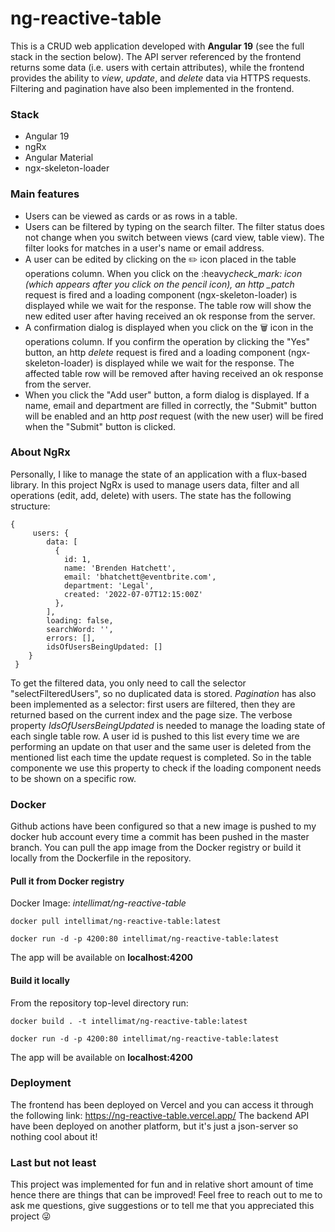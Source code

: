 # ng-reactive-table

This is a CRUD web application developed with **Angular 19** (see the full stack in the section below).
The API server referenced by the frontend returns some data (i.e. users with certain attributes), while the frontend provides the ability to _view_, _update_, and _delete_ data via HTTPS requests.
Filtering and pagination have also been implemented in the frontend.

### Stack

- Angular 19
- ngRx
- Angular Material
- ngx-skeleton-loader

### Main features

- Users can be viewed as cards or as rows in a table.
- Users can be filtered by typing on the search filter. The filter status does not change when you switch between views (card view, table view). The filter looks for matches in a user's name or email address.
- A user can be edited by clicking on the :pencil2: icon placed in the table operations column. When you click on the :heavy*check_mark: icon (which appears after you click on the pencil icon), an http \_patch* request is fired and a loading component (ngx-skeleton-loader) is displayed while we wait for the response. The table row will show the new edited user after having received an ok response from the server.
- A confirmation dialog is displayed when you click on the :wastebasket: icon in the operations column. If you confirm the operation by clicking the "Yes" button, an http _delete_ request is fired and a loading component (ngx-skeleton-loader) is displayed while we wait for the response. The affected table row will be removed after having received an ok response from the server.
- When you click the "Add user" button, a form dialog is displayed. If a name, email and department are filled in correctly, the "Submit" button will be enabled and an http _post_ request (with the new user) will be fired when the "Submit" button is clicked.

### About NgRx

Personally, I like to manage the state of an application with a flux-based library. In this project NgRx is used to manage users data, filter and all operations (edit, add, delete) with users. The state has the following structure:

    {
         users: {
    	    data: [
    	      {
    	        id: 1,
    	        name: 'Brenden Hatchett',
    	        email: 'bhatchett@eventbrite.com',
    	        department: 'Legal',
    	        created: '2022-07-07T12:15:00Z'
    	      },
    	    ],
    	    loading: false,
    	    searchWord: '',
    	    errors: [],
    	    idsOfUsersBeingUpdated: []
    	}
     }

To get the filtered data, you only need to call the selector "selectFilteredUsers", so no duplicated data is stored.
_Pagination_ has also been implemented as a selector: first users are filtered, then they are returned based on the current index and the page size.
The verbose property _IdsOfUsersBeingUpdated_ is needed to manage the loading state of each single table row. A user id is pushed to this list every time we are performing an update on that user and the same user is deleted from the mentioned list each time the update request is completed. So in the table componente we use this property to check if the loading component needs to be shown on a specific row.

### Docker

Github actions have been configured so that a new image is pushed to my docker hub account every time a commit has been pushed in the master branch.
You can pull the app image from the Docker registry or build it locally from the Dockerfile in the repository.
#### Pull it from Docker registry
Docker Image: _intellimat/ng-reactive-table_

```
docker pull intellimat/ng-reactive-table:latest
```
```
docker run -d -p 4200:80 intellimat/ng-reactive-table:latest
```
The app will be available on **localhost:4200**
#### Build it locally
From the repository top-level directory run:
```
docker build . -t intellimat/ng-reactive-table:latest
```
```
docker run -d -p 4200:80 intellimat/ng-reactive-table:latest
```
The app will be available on **localhost:4200**

### Deployment

The frontend has been deployed on Vercel and you can access it through the following link: https://ng-reactive-table.vercel.app/
The backend API have been deployed on another platform, but it's just a json-server so nothing cool about it!

### Last but not least

This project was implemented for fun and in relative short amount of time hence there are things that can be improved!
Feel free to reach out to me to ask me questions, give suggestions or to tell me that you appreciated this project :stuck_out_tongue_winking_eye:
